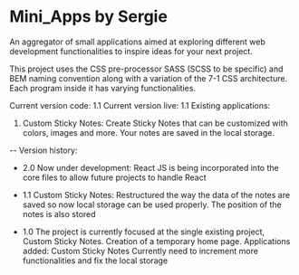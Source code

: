 # Mini_Apps by Sergie

An aggregator of small applications aimed at exploring different web development functionalities to inspire ideas for your next project.

This project uses the CSS pre-processor SASS (SCSS to be specific) and BEM naming convention along with a variation of the 7-1 CSS architecture.
Each program inside it has varying functionalities.

Current version code: 1.1
Current version live: 1.1
Existing applications:

1. Custom Sticky Notes: Create Sticky Notes that can be customized with colors, images and more. Your notes are saved in the local storage.

-- Version history:

- 2.0 Now under development: React JS is being incorporated into the core files to allow future projects to handle React

- 1.1
  Custom Sticky Notes: Restructured the way the data of the notes are saved so now local storage can be used properly. The position of the notes is also stored

- 1.0
  The project is currently focused at the single existing project, Custom Sticky Notes.
  Creation of a temporary home page.
  Applications added: Custom Sticky Notes
  Currently need to increment more functionalities and fix the local storage
